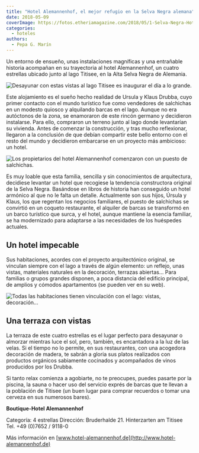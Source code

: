 ```yaml
---
title: "Hotel Alemannenhof, el mejor refugio en la Selva Negra alemana"
date: 2018-05-09
coverImage: https://fotos.etheriamagazine.com/2018/05/1-Selva-Negra-Hotel-Alemannenhof.jpg
categories: 
  - hoteles
authors: 
  - Pepa G. Marín
---
```


Un entorno de ensueño, unas instalaciones magníficas y una entrañable historia acompañan 
en su trayectoria al hotel Alemannenhof, un cuatro estrellas ubicado junto al lago 
Titisee, en la Alta Selva Negra de Alemania. 

![Desayunar con estas vistas al lago Titisee es inaugurar el día a lo grande.](https://fotos.etheriamagazine.com/2018/05/1-Selva-Negra-Hotel-Alemannenhof-1024x576.jpg "Desayunar con estas vistas al lago Titisee es inaugurar el día a lo grande.")

Este alojamiento es el sueño hecho realidad de Ursula y Klaus Drubba, cuyo primer 
contacto con el mundo turístico fue como vendedores de salchichas en un modesto quiosco 
y alquilando barcas en el lago. Aunque no era autóctonos de la zona, se enamoraron de 
este rincón germano y decidieron instalarse. Para ello, compraron un terreno junto al 
lago donde levantarían su vivienda. Antes de comenzar la construcción, y tras mucho 
reflexionar, llegaron a la conclusión de que debían compartir este bello entorno con el 
resto del mundo y decidieron embarcarse en un proyecto más ambicioso: un hotel. 

![Los propietarios del hotel Alemannenhof comenzaron con un puesto de salchichas.](https://fotos.etheriamagazine.com/2018/05/5-Selva-Negra-Hotel-Alemannenhof-1024x576.jpg "Los propietarios del hotel Alemannenhof comenzaron con un puesto de salchichas.")

Es muy loable que esta familia, sencilla y sin conocimientos de arquitectura, decidiese 
levantar un hotel que recogiese la tendencia constructora original de la Selva Negra. 
Basándose en libros de historia han conseguido un hotel armónico al que no le falta un 
detalle. Actualmente son sus hijos, Úrsula y Klaus, los que regentan los negocios 
familiares, el puesto de salchichas se convirtió en un coqueto restaurante, el alquiler 
de barcas se transformó en un barco turístico que surca, y el hotel, aunque mantiene la 
esencia familiar, se ha modernizado para adaptarse a las necesidades de los huéspedes 
actuales. 

## Un hotel impecable

Sus habitaciones, acordes con el proyecto arquitectónico original, se vinculan siempre 
con el lago a través de algún elemento: un reflejo, unas vistas, materiales naturales en 
la decoración, terrazas abiertas... Para familias o grupos grandes disponen, a poca 
distancia del edificio principal, de amplios y cómodos apartamentos (se pueden ver en su 
web). 

![Todas las habitaciones tienen vinculación con el lago: vistas, decoración...](https://fotos.etheriamagazine.com/2018/05/3-Selva-Negra-Hotel-Alemannenhof-1024x576.jpg "Todas las habitaciones tienen vinculación con el lago: vistas, decoración...")

## Una terraza con vistas

La terraza de este cuatro estrellas es el lugar perfecto para desayunar o almorzar 
mientras luce el sol, pero, también, es encantadora a la luz de las velas. Si el tiempo 
no lo permite, en sus restaurantes, con una acogedora decoración de madera, te sabrán a 
gloria sus platos realizados con productos orgánicos sabiamente cocinados y acompañados 
de vinos producidos por los Drubba. 

Si tanto relax comienza a agobiarte, no te preocupes, puedes pasarte por la piscina, la 
sauna o hacer uso del servicio exprés de barcas que te llevan a la población de Titisee 
(un buen lugar para comprar recuerdos o tomar una cerveza en sus numerosos bares). 

**Boutique-Hotel Alemannenhof** 

Categoría: 4 estrellas Dirección: Bruderhalde 21. Hinterzarten am Titisee Tel. +49 
(0)7652 / 9118-0 

Más información en [www.hotel-alemannenhof.de](http://www.hotel-alemannenhof.de)
